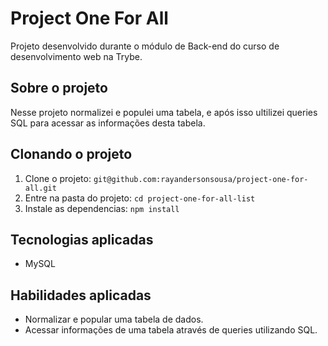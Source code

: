 # Project One For All
Projeto desenvolvido durante o módulo de Back-end do curso de desenvolvimento web na Trybe.


## Sobre o projeto

Nesse projeto normalizei e populei uma tabela, e após isso ultilizei queries SQL para acessar as informações desta tabela.


## Clonando o projeto

1. Clone o projeto: `git@github.com:rayandersonsousa/project-one-for-all.git`
2. Entre na pasta do projeto: `cd project-one-for-all-list`
3. Instale as dependencias: `npm install`


## Tecnologias aplicadas

  - MySQL


## Habilidades aplicadas

  - Normalizar e popular uma tabela de dados.
  - Acessar informações de uma tabela através de queries utilizando SQL.
